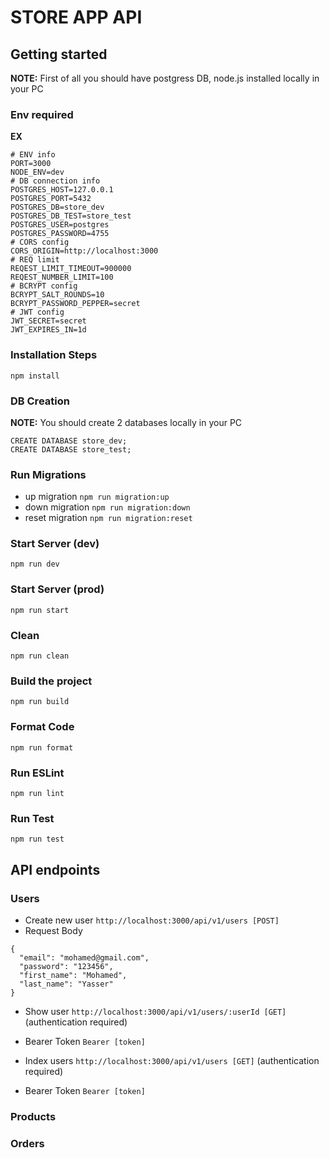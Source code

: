 # STORE APP API
## Getting started
**NOTE:** First of all you should have postgress DB, node.js installed locally in your PC

### Env required
**EX**
```
# ENV info
PORT=3000
NODE_ENV=dev
# DB connection info
POSTGRES_HOST=127.0.0.1
POSTGRES_PORT=5432
POSTGRES_DB=store_dev
POSTGRES_DB_TEST=store_test
POSTGRES_USER=postgres
POSTGRES_PASSWORD=4755
# CORS config
CORS_ORIGIN=http://localhost:3000
# REQ limit
REQEST_LIMIT_TIMEOUT=900000
REQEST_NUMBER_LIMIT=100
# BCRYPT config
BCRYPT_SALT_ROUNDS=10
BCRYPT_PASSWORD_PEPPER=secret
# JWT config
JWT_SECRET=secret
JWT_EXPIRES_IN=1d
```

### Installation Steps
`npm install`

### DB Creation
**NOTE:** You should create 2 databases locally in your PC
```
CREATE DATABASE store_dev;
CREATE DATABASE store_test;
```
### Run Migrations
* up migration
`npm run migration:up`
* down migration
`npm run migration:down`
* reset migration
`npm run migration:reset`

### Start Server (dev)
`npm run dev`

### Start Server (prod)
`npm run start`

### Clean
`npm run clean`

### Build the project
`npm run build`

### Format Code
`npm run format`

### Run ESLint
`npm run lint`

### Run Test
`npm run test`

## API endpoints
### Users
* Create new user `http://localhost:3000/api/v1/users [POST]`
* Request Body
```
{
  "email": "mohamed@gmail.com",
  "password": "123456",
  "first_name": "Mohamed",
  "last_name": "Yasser"
}
```

* Show user `http://localhost:3000/api/v1/users/:userId [GET]` (authentication required)
* Bearer Token `Bearer [token]`

* Index users `http://localhost:3000/api/v1/users [GET]` (authentication required)
* Bearer Token `Bearer [token]`

### Products

### Orders



